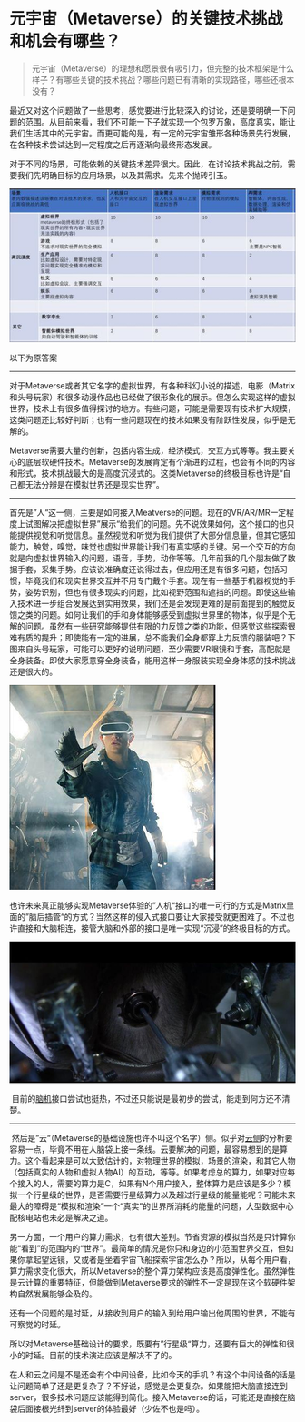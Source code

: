 # 元宇宙（Metaverse）的关键技术挑战和机会有哪些？



> 元宇宙（Metaverse）的理想和愿景很有吸引力，但完整的技术框架是什么样子？有哪些关键的技术挑战？哪些问题已有清晰的实现路径，哪些还根本没有？

​     最近又对这个问题做了一些思考，感觉要进行比较深入的讨论，还是要明确一下问题的范围。从目前来看，我们不可能一下子就实现一个包罗万象，高度真实，能让我们生活其中的元宇宙。而更可能的是，有一定的元宇宙雏形各种场景先行发展，在各种技术尝试达到一定程度之后再逐渐向最终形态发展。

​    对于不同的场景，可能依赖的关键技术差异很大。因此，在讨论技术挑战之前，需要我们先明确目标的应用场景，以及其需求。先来个抛砖引玉。

![1](v2-ca80b9643fd0bb2f0ef322914ea16c4f_720w(1).jpg)

以下为原答案

---



​     对于Metaverse或者其它名字的虚拟世界，有各种科幻小说的描述，电影（Matrix和头号玩家）和很多动漫作品也已经做了很形象化的展示。但怎么实现这样的虚拟世界，技术上有很多值得探讨的地方。有些问题，可能是需要现有技术扩大规模，这类问题还比较好判断；也有一些问题现在的技术如果没有阶跃性发展，似乎是无解的。

​     Metaverse需要大量的创新，包括内容生成，经济模式，交互方式等等。我主要关心的底层软硬件技术。Metaverse的发展肯定有个渐进的过程，也会有不同的内容和形式，技术挑战最大的是高度沉浸式的。这类Metaverse的终极目标也许是“自己都无法分辨是在模拟世界还是现实世界”。



---



​     首先是”人“这一侧，主要是如何接入Meatverse的问题。现在的VR/AR/MR一定程度上试图解决把虚拟世界”展示“给我们的问题。先不说效果如何，这个接口的也只能提供视觉和听觉信息。虽然视觉和听觉为我们提供了大部分信息量，但其它感知能力，触觉，嗅觉，味觉也虚拟世界能让我们有真实感的关键。另一个交互的方向就是向虚拟世界输入的问题，语音，手势，动作等等。几年前我的几个朋友做了数据手套，采集手势。应该说准确度还说得过去，但应用还是有很多问题，包括习惯，毕竟我们和现实世界交互并不用专门戴个手套。现在有一些基于机器视觉的手势，姿势识别，但也有很多现实的问题，比如视野范围和遮挡的问题。即使这些输入技术进一步组合发展达到实用效果，我们还是会发现更难的是前面提到的触觉反馈之类的问题。如何让我们的手和身体能够感受到虚拟世界里的物体，似乎是个无解的问题。虽然有一些研究能够提供有限的[力反馈](https://www.zhihu.com/search?q=力反馈&search_source=Entity&hybrid_search_source=Entity&hybrid_search_extra={"sourceType"%3A"answer"%2C"sourceId"%3A1904691818})之类的功能，但感觉这些探索很难有质的提升；即使能有一定的进展，总不能我们全身都穿上力反馈的服装吧？下图来自头号玩家，可能可以更好的说明问题，至少需要VR眼镜和手套，高配就是全身装备。即使大家愿意穿全身装备，能用这样一身服装实现全身体感的技术挑战还是很大的。

![2](v2-584c541ef54a4c4b6ed8a9a8c46112e7_720w(1).jpg)

​     也许未来真正能够实现Metaverse体验的”人机“接口的唯一可行的方式是Matrix里面的”脑后插管“的方式？当然这样的侵入式接口要让大家接受就更困难了。不过也许直接和大脑相连，接管大脑和外部的接口是唯一实现“沉浸”的终极目标的方式。

![3](v2-e70a1aae0e844a547cc7b5ab37095927_720w(1).jpg)

​     目前的[脑机](https://www.zhihu.com/search?q=脑机&search_source=Entity&hybrid_search_source=Entity&hybrid_search_extra={"sourceType"%3A"answer"%2C"sourceId"%3A1904691818})接口尝试也挺热，不过还只能说是最初步的尝试，能走到何方还不清楚。

---



​     然后是”云“（Metaverse的基础设施也许不叫这个名字）侧。似乎对[云侧](https://www.zhihu.com/search?q=云侧&search_source=Entity&hybrid_search_source=Entity&hybrid_search_extra={"sourceType"%3A"answer"%2C"sourceId"%3A1904691818})的分析要容易一点，毕竟不用在人脑袋上接一条线。云要解决的问题，最容易想到的是算力。这个看起来是可以大致估计的，对物理世界的模拟，场景的渲染，和其它人物（包括真实的人物和虚拟人物AI）的互动，等等。如果考虑总的算力，如果对应每个接入的人，需要的算力是C，如果有N个用户接入，整体算力是应该是多少？模拟一个行星级的世界，是否需要行星级算力以及超过行星级的能量能呢？可能未来最大的障碍是“模拟和渲染”一个“真实”的世界所消耗的能量的问题，大型数据中心配核电站也未必是解决之道。

​     另一方面，一个用户的算力需求，也有很大差别。节省资源的模拟当然是只计算你能“看到”的范围内的“世界”。最简单的情况是你只和身边的小范围世界交互，但如果你拿起望远镜，又或者是坐着宇宙飞船探索宇宙怎么办？所以，从每个用户看，算力需求变化很大，所以Metaverse的整个算力架构应该是高度弹性化。虽然弹性是云计算的重要特征，但能做到Metaverse要求的弹性不一定是现在这个软硬件架构自然发展能够企及的。

​     还有一个问题的是时延，从接收到用户的输入到给用户输出他周围的世界，不能有可察觉的时延。

​     所以对Metaverse基础设计的要求，既要有”行星级“算力，还要有巨大的弹性和很小的时延。目前的技术演进应该是解决不了的。

​     在人和云之间是不是还会有个中间设备，比如今天的手机？有这个中间设备的话是让问题简单了还是更复杂了？不好说，感觉是会更复杂。如果能把大脑直接连到server，很多技术问题应该能得到简化。接入Metaverse的话，可能还是直接在脑袋后面接根光纤到server的体验最好（少佐不也是吗）。